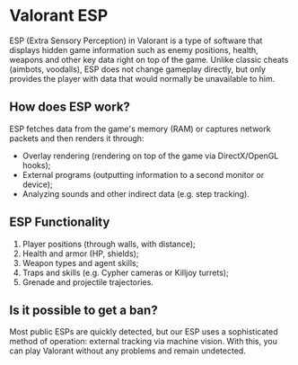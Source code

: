 # Valorant ESP
ESP (Extra Sensory Perception) in Valorant is a type of software that displays hidden game information such as enemy positions, health, weapons and other key data right on top of the game. Unlike classic cheats (aimbots, voodalls), ESP does not change gameplay directly, but only provides the player with data that would normally be unavailable to him.

## How does ESP work?
ESP fetches data from the game's memory (RAM) or captures network packets and then renders it through:
- Overlay rendering (rendering on top of the game via DirectX/OpenGL hooks);
- External programs (outputting information to a second monitor or device);
- Analyzing sounds and other indirect data (e.g. step tracking).

## ESP Functionality
1. Player positions (through walls, with distance);
2. Health and armor (HP, shields);
3. Weapon types and agent skills;
4. Traps and skills (e.g. Cypher cameras or Killjoy turrets);
5. Grenade and projectile trajectories.

## Is it possible to get a ban?

Most public ESPs are quickly detected, but our ESP uses a sophisticated method of operation: external tracking via machine vision. With this, you can play Valorant without any problems and remain undetected.

